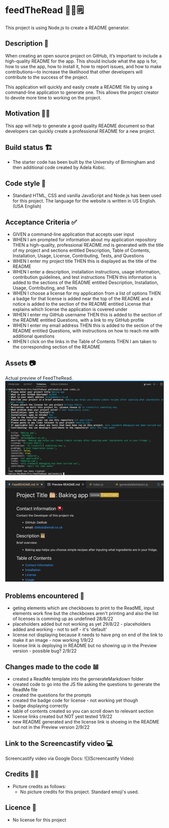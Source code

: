 # feedTheRead 🥙😋🗒
This project is using Node.js to create a README generator. 

## Description 📜
When creating an open source project on GitHub, it’s important to include a high-quality README for the app. This should include what the app is for, how to use the app, how to install it, how to report issues, and how to make contributions&mdash;to increase the likelihood that other developers will contribute to the success of the project. 

This application will  quickly and easily create a README file by using a command-line application to generate one. This allows the project creator to devote more time to working on the project.

## Motivation 💪🏻
This app will help to generate a good quality README document so that developers can quickly create a professional README for a new project. 

## Build status 🏗
* The starter code has been built by the University of Birmingham and then additional code created by Adela Kobic.

## Code style 🔐
* Standard HTML, CSS and vanilla JavaScript and Node.js has been used for this project. 
The language for the website is written in US English. (USA English)

## Acceptance Criteria ✅
* GIVEN a command-line application that accepts user input
* WHEN I am prompted for information about my application repository
THEN a high-quality, professional README.md is generated with the title of my project and sections entitled Description, Table of Contents, Installation, Usage, License, Contributing, Tests, and Questions
* WHEN I enter my project title
THEN this is displayed as the title of the README
* WHEN I enter a description, installation instructions, usage information, contribution guidelines, and test instructions
THEN this information is added to the sections of the README entitled Description, Installation, Usage, Contributing, and Tests
* WHEN I choose a license for my application from a list of options
THEN a badge for that license is added near the top of the README and a notice is added to the section of the README entitled License that explains which license the application is covered under
* WHEN I enter my GitHub username
THEN this is added to the section of the README entitled Questions, with a link to my GitHub profile
* WHEN I enter my email address
THEN this is added to the section of the README entitled Questions, with instructions on how to reach me with additional questions
* WHEN I click on the links in the Table of Contents
THEN I am taken to the corresponding section of the README

## Assets 📷
Actual preview of FeedTheRead. 
![How the command line accepts input in the Terminal.](./assets/Terminal.png)

![How the generated README will look inpreview mode.](./assets/Preview%20image.png)

## Problems encountered 🤯
* geting elements which are checkboxes to print to the ReadME, input elements work fine but the checkboxes aren't printing and also the list of licenses is comming up as undefined 28/8/22
* placeholders added but not working as yet 29/8/22 - placeholders added and working - not to self - it's 'default'
* license not displaying because it needs to have png on end of the link to make it an image - now working 1/9/22
* license link is deploying in README but no showing up in the Preview version - possible bug? 2/9/22

## Changes made to the code 𝌡
* created a ReadMe template into the gernerateMarkdown folder
* created code to go into the JS file asking the questions to generate the ReadMe file
* created the questions for the prompts 
* created the badge code for license - not working yet though
* badge displaying correctly
* table of contents created so you can scroll down to relevant section
* license links created but NOT yest tested 1/9/22
* new README generated and the license link is shoeing in the README but not in the Preview version 2/9/22

## Link to the Screencastify video 💻
Screencastify video via Google Docs: 
![](Screencastify Video)

## Credits 💃🏻
* Picture credits as follows: 
    * No picture credits for this project. Standard emoji's used. 

## Licence 🪪
* No license for this project